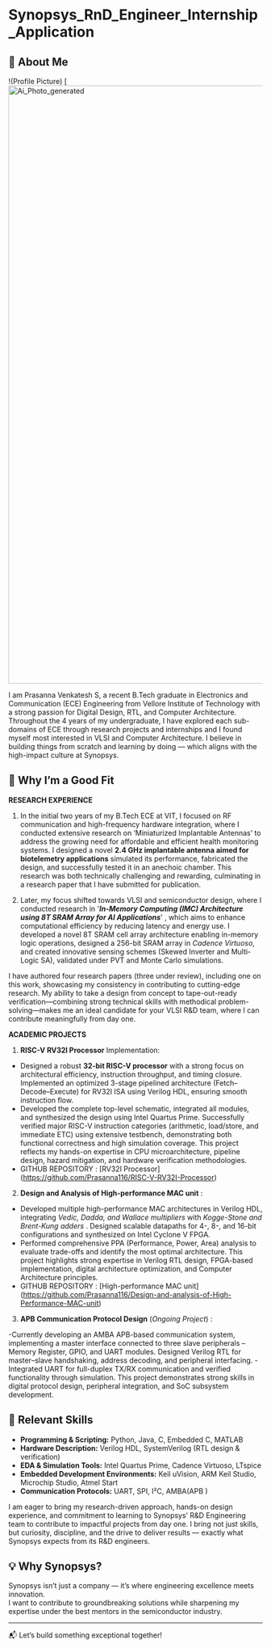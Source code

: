 # Synopsys_RnD_Engineer_Internship_Application

## 👋 About Me
!(Profile Picture) [ <img width="880" height="1184" alt="Ai_Photo_generated" src="https://github.com/user-attachments/assets/ae21b5eb-7865-4305-937b-f96f3b0fbcb1" />

I am Prasanna Venkatesh S, a recent B.Tech graduate in Electronics and Communication (ECE) Engineering from Vellore Institute of Technology with a strong passion for Digital Design, RTL, and Computer Architecture. 
Throughout the 4 years of my undergraduate, I have explored each sub-domains of ECE through research projects and internships and I found myself most interested in VLSI and Computer Architecture. I believe in building things from scratch and learning by doing — which aligns with the high-impact culture at Synopsys.

## 🚀 Why I’m a Good Fit

**RESEARCH EXPERIENCE**

1. In the initial two years of my B.Tech ECE at VIT, I focused on RF communication and high-frequency hardware integration, where I conducted extensive research on ‘Miniaturized Implantable Antennas’ to address the growing need for affordable and efficient health monitoring systems. I designed a novel **2.4 GHz implantable antenna aimed for biotelemetry applications** simulated its performance, fabricated the design, and successfully tested it in an anechoic chamber. This research was both technically challenging and rewarding, culminating in a research paper that I have submitted for publication.

2. Later, my focus shifted towards VLSI and semiconductor design, where I conducted research in '_**In-Memory Computing (IMC) Architecture using 8T SRAM Array for AI Applications**_' , which aims to enhance computational efficiency by reducing latency and energy use. I developed a novel 8T SRAM cell array architecture enabling in-memory logic operations, designed a 256-bit SRAM array in _Cadence Virtuoso_, and created innovative sensing schemes (Skewed Inverter and Multi-Logic SA), validated under PVT and Monte Carlo simulations.

I have authored four research papers (three under review), including one on this work, showcasing my consistency in contributing to cutting-edge research. My  ability to take a design from concept to tape-out-ready verification—combining strong technical skills with methodical problem-solving—makes me an ideal candidate for your VLSI R&D team, where I can contribute meaningfully from day one.

**ACADEMIC PROJECTS** 

1. **RISC-V RV32I Processor** Implementation:
- Designed a robust **32-bit RISC-V processor** with a strong focus on architectural efficiency, instruction throughput, and timing closure. Implemented an optimized 3-stage pipelined architecture (Fetch–Decode–Execute) for RV32I ISA using Verilog HDL, ensuring smooth instruction flow.
- Developed the complete top-level schematic, integrated all modules, and synthesized the design using Intel Quartus Prime. Successfully verified  major RISC-V instruction categories (arithmetic, load/store, and immediate ETC) using extensive testbench, demonstrating both functional correctness and high simulation coverage. This project reflects my hands-on expertise in CPU microarchitecture, pipeline design, hazard mitigation, and hardware verification methodologies.
- GITHUB REPOSITORY : [RV32I Processor] (https://github.com/Prasanna116/RISC-V-RV32I-Processor)

2. **Design and Analysis of High-performance MAC unit** :

- Developed multiple high-performance MAC architectures in Verilog HDL, integrating _Vedic, Dadda, and Wallace multipliers_ with _Kogge-Stone and Brent-Kung adders_ . Designed scalable datapaths for 4-, 8-, and 16-bit configurations and synthesized on Intel Cyclone V FPGA. 
- Performed comprehensive PPA (Performance, Power, Area) analysis to evaluate trade-offs and identify the most optimal architecture. This project highlights strong expertise in Verilog RTL design, FPGA-based implementation, digital architecture optimization, and Computer Architecture principles.
- GITHUB REPOSITORY : [High-performance MAC unit] (https://github.com/Prasanna116/Design-and-analysis-of-High-Performance-MAC-unit)

3. **APB Communication Protocol Design** (_Ongoing Project_) :

-Currently developing an AMBA APB-based communication system, implementing a master interface connected to three slave peripherals – Memory Register, GPIO, and UART modules. Designed Verilog RTL for master–slave handshaking, address decoding, and peripheral interfacing. 
-Integrated UART for full-duplex TX/RX communication and verified functionality through simulation. This project demonstrates strong skills in digital protocol design, peripheral integration, and SoC subsystem development.

## 🚀 Relevant Skills

- **Programming & Scripting:** Python, Java, C, Embedded C, MATLAB  
- **Hardware Description:** Verilog HDL, SystemVerilog (RTL design & verification)  
- **EDA & Simulation Tools:** Intel Quartus Prime, Cadence Virtuoso, LTspice  
- **Embedded Development Environments:** Keil uVision, ARM Keil Studio, Microchip Studio, Atmel Start  
- **Communication Protocols:** UART, SPI, I²C, AMBA(APB ) 


I am eager to bring my research-driven approach, hands-on design experience, and commitment to learning to Synopsys’ R&D Engineering team to contribute to impactful projects from day one. I bring not just skills, but curiosity, discipline, and the drive to deliver results — exactly what Synopsys expects from its R&D engineers.



## 💡 Why Synopsys?
Synopsys isn’t just a company — it’s where engineering excellence meets innovation.  
I want to contribute to groundbreaking solutions while sharpening my expertise under the best mentors in the semiconductor industry.

---

📬 Let’s build something exceptional together!
